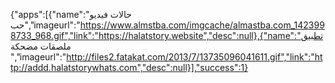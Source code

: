 {"apps":[{"name":"حالات فيديو حب","imageurl":"https://www.almstba.com/imgcache/almastba.com_1423998733_968.gif","link":"https://halatstory.website","desc":null},{"name":"تطبيق ملصقات مضحكة ","imageurl":"http://files2.fatakat.com/2013/7/13735096041611.gif","link":"http://addd.halatstorywhats.com","desc":null}],"success":1}
